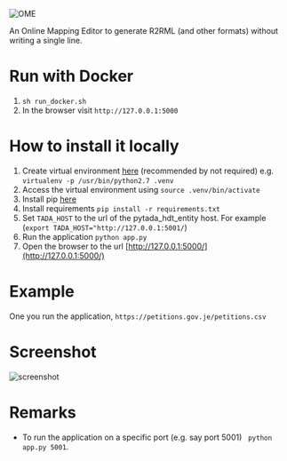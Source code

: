 ![OME](https://github.com/oeg-upm/OME/raw/master/logo.png)

An Online Mapping Editor to generate R2RML (and other formats) without writing a single line.


# Run with Docker
1. `sh run_docker.sh`
2. In the browser visit `http://127.0.0.1:5000`


# How to install it locally
1. Create virtual environment [here](https://docs.python-guide.org/dev/virtualenvs/) (recommended by not required) e.g. ```virtualenv -p /usr/bin/python2.7 .venv```
1. Access the virtual environment using `source .venv/bin/activate`
1. Install pip [here](https://pip.pypa.io/en/stable/installing/)
1. Install requirements ``` pip install -r requirements.txt ```
1. Set `TADA_HOST` to the url of the pytada_hdt_entity host. For example (`export TADA_HOST="http://127.0.0.1:5001/`)
1. Run the application ``` python app.py ```
1. Open the browser to the url [http://127.0.0.1:5000/](http://127.0.0.1:5000/)



# Example
One you run the application,
`https://petitions.gov.je/petitions.csv`


# Screenshot
![screenshot](https://github.com/oeg-upm/OME/raw/master/screenshot.png)

# Remarks
* To run the application on a specific port (e.g. say port 5001) ``` python app.py 5001```.
